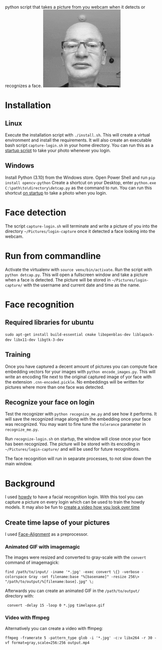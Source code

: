  python script that takes a picture from you webcam when it detects or recognizes a face.
![Timelapse](https://raw.githubusercontent.com/cleder/login-picture/main/timelapse.gif)

# Installation

## Linux

Execute the installation script with `./install.sh`.
This will create a virtual environment and install the requirements.
It will also create an executable bash script `capture-login.sh` in your home directory.
You can run this as a [startup script](https://www.howtogeek.com/686952/how-to-manage-startup-programs-on-ubuntu-linux/) to take your photo whenever you login.

## Windows

Install Python (3.10) from the Windows store.
Open Power Shell and run `pip install opencv-python`
Create a shortcut on your Desktop, enter `python.exe C:\path\to\directory\detcap.py` as the command to run.
You can run this shortcut [on startup](https://superuser.com/questions/954950/run-a-script-on-start-up-on-windows-10) to take a photo when you login.


# Face detection

The script `capture-login.sh` will terminate and write a picture of you into the directory `~/Pictures/login-capture` once it detected
a face looking into the webcam.

# Run from commandline
Activate the virtualenv with `source venv/bin/activate`.
Run the script with `python detcap.py`.
This will open a fullscreen window and take a picture when a face is detected. The picture will be stored in `~/Pictures/login-capture/` with the username and current date and time as the name.

# Face recognition

## Required libraries for ubuntu

`sudo apt-get install build-essential cmake libopenblas-dev liblapack-dev libx11-dev libgtk-3-dev`

## Training

Once you have captured a decent amount of pictures you can compute face embedding vectors for your images with `python encode_images.py`.
This will write an encoding file next to the original captured image of yor face with the extension `.cnn-encoded.pickle`.
No embeddings will be written for pictures where more than one face was detected.

## Recognize your face on login

Test the recognizer with `python recognize_me.py` and see how it performs.
It will save the recognized image along with the embedding once your face was recognized.
You may want to fine tune the `tolerance` parameter in `recognize_me.py`.

Run `recognize-login.sh` on startup, the window will close once your face has been recognized.
The picture will be stored with its encoding in `~/Pictures/login-capture/` and will be used for future recognitions.

The face recognition will run in separate processes, to not slow down the main window.


# Background

I used [howdy](https://github.com/boltgolt/howdy) to have a facial recognition login.
With this tool you can capture a picture on every login which can be used to train the howdy models.
It may also be fun to [create a video how you look over time](https://www.youtube.com/watch?v=wAIZ36GI4p8)

## Create time lapse of your pictures

I used [Face-Alignment](https://github.com/SajjadAemmi/Face-Alignment) as a preprocessor.

###  Animated GIF with imagemagic
The images were resized and converted to gray-scale with the `convert` command of imagemagick:
```
find /path/to/input/ -iname '*.jpg' -exec convert \{} -verbose -colorspace Gray -set filename:base "%[basename]" -resize 256\> "/path/to/output/%[filename:base].jpg" \;
```

Afterwards you can create an animated GIF in the `/path/to/output/` directory with:
```
 convert -delay 15 -loop 0 *.jpg timelapse.gif
```

### Video with ffmpeg
Alternatively you can create a video with ffmpeg:

```
ffmpeg -framerate 5 -pattern_type glob -i '*.jpg' -c:v libx264 -r 30 -vf format=gray,scale=256:256 output.mp4
```
